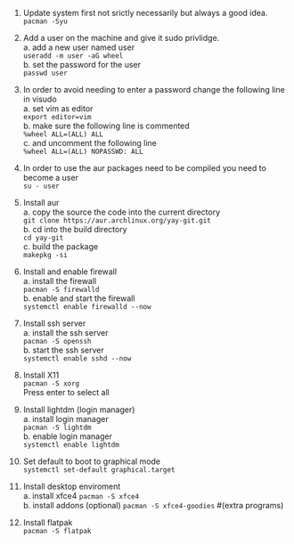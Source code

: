 1. Update system first not srictly necessarily but always a good idea.  
    `pacman -Syu`

2. Add a user on the machine and give it sudo privlidge.  
    a. add a new user named user  
    `useradd -m user -aG wheel`  
    b. set the password for the user  
    `passwd user`  

3. In order to avoid needing to enter a password change the following line in visudo  
    a. set vim as editor  
    `export editor=vim`  
    b. make sure the following line is commented  
    `%wheel ALL=(ALL) ALL`  
    c. and uncomment the following line  
    `%wheel ALL=(ALL) NOPASSWD: ALL`  


4. In order to use the aur packages need to be compiled  you need to become a user  
    `su - user`

5. Install aur  
    a. copy the source the code into the current directory  
    `git clone https://aur.archlinux.org/yay-git.git`  
    b. cd into the build directory  
    `cd yay-git`  
    c. build the package  
    `makepkg -si`  

6. Install and enable firewall  
    a. install the firewall  
    `pacman -S firewalld`   
    b. enable and start the firewall   
    `systemctl enable firewalld --now`   

7. Install ssh server  
    a. install the ssh server  
    `pacman -S openssh`  
    b. start the ssh server  
    `systemctl enable sshd --now`  

8. Install X11  
`pacman -S xorg`  
Press enter to select all  

9. Install lightdm (login manager)  
    a. install login manager  
   `pacman -S lightdm`  
    b. enable login manager  
    `systemctl enable lightdm`  

10. Set default to boot to graphical mode  
`systemctl set-default graphical.target`  

11. Install desktop enviroment  
    a. install xfce4
    `pacman -S xfce4`  
    b. install addons (optional)
    `pacman -S xfce4-goodies` #(extra programs)

12. Install flatpak  
    `pacman -S flatpak`

